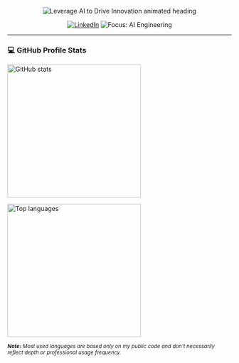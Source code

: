 <!-- Hero typing banner -->
<p align="center">
  <img 
    src="https://readme-typing-svg.demolab.com?font=Kalam&size=30&pause=1000&color=FF007F&width=435&lines=Leverage+AI+to+Drive+Innovation" 
    alt="Leverage AI to Drive Innovation animated heading" />
</p>

<!-- Quick badges -->
<p align="center">
  <a href="https://www.linkedin.com/in/nzcode/" title="LinkedIn"><img alt="LinkedIn" src="https://img.shields.io/badge/LinkedIn-Profile-blue?style=flat&logo=linkedin" /></a>
  <!-- <img alt="Profile views" src="https://komarev.com/ghpvc/?username=jingtechy&style=flat&color=blueviolet" /> -->
  <img alt="Focus: AI Engineering" src="https://img.shields.io/badge/Focus-AI%20Engineering-f85d7f?style=flat" />
  <!-- <img alt="Status: Building" src="https://img.shields.io/badge/Status-Building-orange?style=flat" /> -->
</p>

---

### 💻 GitHub Profile Stats
<p>
    <img alt="GitHub stats" src="https://github-readme-stats.vercel.app/api/?username=jingtechy&show_icons=true&include_all_commits=true&count_private=true&theme=radical&hide_border=true&bg_color=1F222E&title_color=F85D7F&icon_color=F8D866&hide=stars,issues&hide_rank=true" width="300" />
</p>
<p>
    <img alt="Top languages" src="https://github-readme-stats.vercel.app/api/top-langs/?username=jingtechy&langs_count=15&layout=compact&theme=radical&hide_border=true&bg_color=1F222E&title_color=F85D7F&icon_color=F8D866&hide=Jupyter%20Notebook,Roff" width="300" />
</p>

<small><i><b>Note:</b> Most used languages are based only on my public code and don't necessarily reflect depth or professional usage frequency.</i></small>
